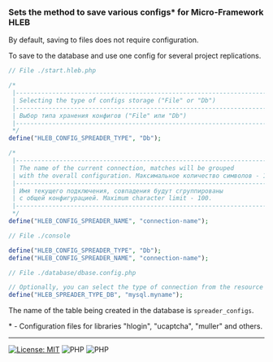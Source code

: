 ### Sets the method to save various configs* for Micro-Framework HLEB

By default, saving to files does not require configuration.

To save to the database and use one config for several project replications.
```php
// File ./start.hleb.php

/*
 |-----------------------------------------------------------------------------
 | Selecting the type of configs storage ("File" or "Db")
 |-----------------------------------------------------------------------------
 | Выбор типа хранения конфигов ("File" или "Db")
 |-----------------------------------------------------------------------------
 */
define("HLEB_CONFIG_SPREADER_TYPE", "Db");

/*
 |-----------------------------------------------------------------------------
 | The name of the current connection, matches will be grouped
 | with the overall configuration. Максимальное количество символов - 100.
 |-----------------------------------------------------------------------------
 | Имя текущего подключения, совпадения будут сгруппированы
 | с общей конфигурацией. Maximum character limit - 100.
 |-----------------------------------------------------------------------------
 */
define("HLEB_CONFIG_SPREADER_NAME", "connection-name");
```
```php
// File ./console

define("HLEB_CONFIG_SPREADER_TYPE", "Db");
define("HLEB_CONFIG_SPREADER_NAME", "connection-name");

```
```php
// File ./database/dbase.config.php

// Optionally, you can select the type of connection from the resource /database/dbase.config.php
define("HLEB_SPREADER_TYPE_DB", "mysql.myname");

```
The name of the table being created in the database is `spreader_configs`.


\* - Сonfiguration files for libraries "hlogin", "ucaptcha", "muller" and others.

------------------------------

[![License: MIT](https://img.shields.io/badge/License-MIT%20(Free)-brightgreen.svg)](https://github.com/phphleb/draft/blob/main/LICENSE) ![PHP](https://img.shields.io/badge/PHP-^7.4.0-blue) ![PHP](https://img.shields.io/badge/PHP-8-blue) 

